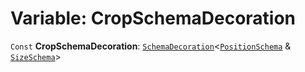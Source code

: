 # Variable: CropSchemaDecoration

`Const` **CropSchemaDecoration**: [`SchemaDecoration`](/en/auto-docs/free-layout-editor/interfaces/SchemaDecoration-1.md)<[`PositionSchema`](/en/auto-docs/free-layout-editor/interfaces/PositionSchema.md) & [`SizeSchema`](/en/auto-docs/free-layout-editor/interfaces/SizeSchema-1.md)>
